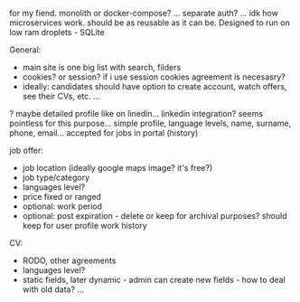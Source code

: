 for my fiend. monolith or docker-compose? ... separate auth? ... idk how microservices work. should be as reusable as it can be. 
Designed to run on low ram droplets - SQLite

General:
- main site is one big list with search, filders
- cookies? or session? if i use session cookies agreement is necesasry?
- ideally: candidates should have option to create account, watch offers, see their CVs, etc. ... 

? maybe detailed profile like on linedin... linkedin integration? seems pointless for this purpose... simple profile, language levels, name, surname, phone, email... accepted for jobs in portal (history)

job offer:
- job location (ideally google maps image? it's free?)
- job type/category
- languages level?
- price fixed or ranged
- optional: work period
- optional: post expiration - delete or keep for archival purposes? should keep for user profile work history

CV:
- RODO, other agreements
- languages level?
- static fields, later dynamic - admin can create new fields - how to deal with old data? ...
